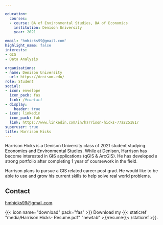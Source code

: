 ```yaml
---

education:
  courses:
  - course: BA of Environmental Studies, BA of Economics
    institution: Denison University
    year: 2021

email: "hmhicks99@gmail.com"
highlight_name: false
interests:
- GIS
- Data Analysis

organizations:
- name: Denison University
  url: https://denison.edu/
role: Student
social:
- icon: envelope
  icon_pack: fas
  link: /#contact
- display:
    header: true
- icon: linkedin
  icon_pack: fab
  link: https://www.linkedin.com/in/harrison-hicks-77a225181/
superuser: true
title: Harrison Hicks
---
```


Harrison Hicks is a Denison University class of 2021 student studying Economics and Environmental Studies. While at Denison, Harrison has become interested in GIS applications (qGIS & ArcGIS). He has developed a strong portfolio after completing 1 year of coursework in the field.

Harrison plans to pursue a GIS related career post grad. He would like to be able to use and grow his current skills to help solve real world problems.
## Contact
hmhicks99@gmail.com

{{< icon name="download" pack="fas" >}} Download my {{< staticref "media/Harrison Hicks- Resume.pdf" "newtab" >}}resumé{{< /staticref >}}.
